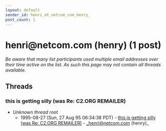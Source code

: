 ```yaml
---
layout: default
sender_id: henri_at_netcom_com_henry_
post_count: 1
---
```


# henri<span>@</span>netcom.com (henry) (1 post)

_Be aware that many list participants used multiple email addresses over their time active on the list. As such this page may not contain all threads available._

## Threads

### this is getting silly (was Re: C2.ORG REMAILER)
+ _Unknown thread root_
  + 1995-08-27 (Sun, 27 Aug 95 06:34:38 PDT) - [this is getting silly (was Re: C2.ORG REMAILER)](/archive/1995/08/2d172f744fd7f12898ce5f0f5d9078b5873a29db9d0f584761f5a37e7089d53f) - _henri@netcom.com (henry)_

